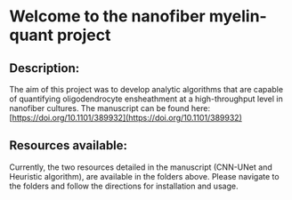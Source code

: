 # **Welcome to the nanofiber myelin-quant project**

## Description:
  The aim of this project was to develop analytic algorithms that are capable of quantifying oligodendrocyte ensheathment at a high-throughput level in nanofiber cultures. The manuscript can be found here: [https://doi.org/10.1101/389932](https://doi.org/10.1101/389932)
  
## Resources available:
  Currently, the two resources detailed in the manuscript (CNN-UNet and Heuristic algorithm), are available in the folders above. Please navigate to the folders and follow the directions for installation and usage.
